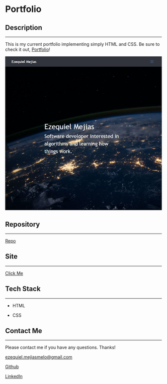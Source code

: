 # __Portfolio__

## Description
---

This is my current portfolio implementing simply HTML and CSS. Be sure to check it out, [Portfolio](https://ezequielmejiasmelo.github.io/portfolio/)!

![My portfolio webpage includes a navigation bar, a header image, cards with text and contact links at the bottom of the page.](./assets/images/portfolio-demo.jpg)

## Repository
---

[Repo](https://github.com/EzequielMejiasMelo/portfolio)

## Site
---

[Click Me](https://ezequielmejiasmelo.github.io/portfolio/)

## Tech Stack
---

- HTML

- CSS

## Contact Me
---

Please contact me if you have any questions. Thanks!

<ezequiel.mejiasmelo@gmail.com>

[Github](https://github.com/EzequielMejiasMelo)

[LinkedIn](https://www.linkedin.com/in/ezequiel-mejias-melo/)
